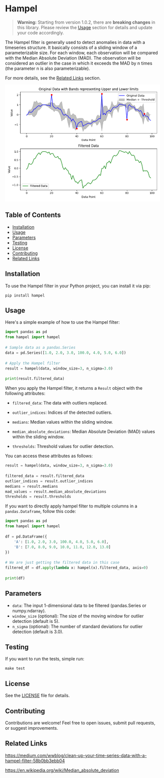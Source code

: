 # Hampel

> **Warning:** Starting from version 1.0.2, there are **breaking changes** in this library. Please review the [Usage](#usage) section for details and update your code accordingly.

The Hampel filter is generally used to detect anomalies in data with a timeseries structure.
It basically consists of a sliding window of a parameterizable size. 
For each window, each observation will be compared with the Median Absolute Deviation (MAD).
The observation will be considered an outlier in the case in which it exceeds the MAD by n times (the parameter n is also parameterizable).

For more details, see the [Related Links](#related-links) section.

![usage_visualization.png](img%2Fusage_visualization.png)

## Table of Contents
- [Installation](#installation)
- [Usage](#usage)
- [Parameters](#parameters)
- [Testing](#testing)
- [License](#license)
- [Contributing](#contributing)
- [Related Links](#related-links)


## Installation

To use the Hampel filter in your Python project, you can install it via pip:

```
pip install hampel
```


## Usage

Here's a simple example of how to use the Hampel filter:

```python
import pandas as pd
from hampel import hampel

# Sample data as a pandas.Series
data = pd.Series([1.0, 2.0, 3.0, 100.0, 4.0, 5.0, 6.0])

# Apply the Hampel filter
result = hampel(data, window_size=3, n_sigma=3.0)

print(result.filtered_data)
```

When you apply the Hampel filter, it returns a `Result` object with the following attributes:


- `filtered_data`: The data with outliers replaced.


- `outlier_indices`: Indices of the detected outliers.


- `medians`: Median values within the sliding window.


- `median_absolute_deviations`: Median Absolute Deviation (MAD) values within the sliding window.


- `thresholds`: Threshold values for outlier detection.


You can access these attributes as follows:

```python
result = hampel(data, window_size=3, n_sigma=3.0)

filtered_data = result.filtered_data
outlier_indices = result.outlier_indices
medians = result.medians
mad_values = result.median_absolute_deviations
thresholds = result.thresholds
```

If you want to directly apply hampel filter to multiple columns in a  `pandas.Dataframe`,
follow this code:

```python
import pandas as pd
from hampel import hampel

df = pd.DataFrame({
    'A': [1.0, 2.0, 3.0, 100.0, 4.0, 5.0, 6.0],
    'B': [7.0, 8.0, 9.0, 10.0, 11.0, 12.0, 13.0]
})

# We are just getting the filtered data in this case
filtered_df = df.apply(lambda x: hampel(x).filtered_data, axis=0)

print(df)
```

## Parameters

* `data`: The input 1-dimensional data to be filtered (pandas.Series or numpy.ndarray).
* `window_size` (optional): The size of the moving window for outlier detection (default is 5).
* `n_sigma` (optional): The number of standard deviations for outlier detection (default is 3.0).

## Testing

If you want to run the tests, simple run:

```
make test
```

## License

See the [LICENSE](LICENSE) file for details.

## Contributing

Contributions are welcome! Feel free to open issues, submit pull requests, or suggest improvements.

## Related Links

https://medium.com/wwblog/clean-up-your-time-series-data-with-a-hampel-filter-58b0bb3ebb04

https://en.wikipedia.org/wiki/Median_absolute_deviation
